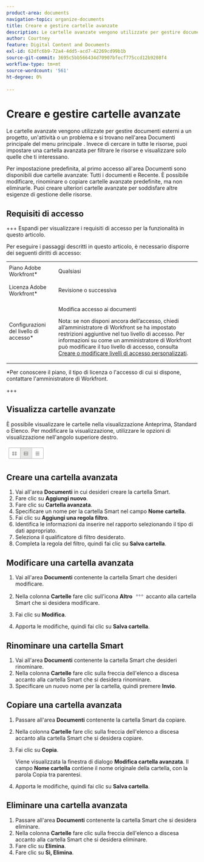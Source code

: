 ```yaml
---
product-area: documents
navigation-topic: organize-documents
title: Creare e gestire cartelle avanzate
description: Le cartelle avanzate vengono utilizzate per gestire documenti esterni a un progetto, un'attività o un problema e si trovano nell'area Documenti principale del menu principale . Invece di cercare in tutte le risorse, puoi impostare una cartella avanzata per filtrare le risorse e visualizzare solo quelle che ti interessano.
author: Courtney
feature: Digital Content and Documents
exl-id: 62dfc6b9-72a4-4dd5-acd7-42269cd99b1b
source-git-commit: 3695c5bb566434d70907bfecf775ccd12b9208f4
workflow-type: tm+mt
source-wordcount: '561'
ht-degree: 0%

---
```


# Creare e gestire cartelle avanzate

Le cartelle avanzate vengono utilizzate per gestire documenti esterni a un progetto, un&#39;attività o un problema e si trovano nell&#39;area Documenti principale del menu principale . Invece di cercare in tutte le risorse, puoi impostare una cartella avanzata per filtrare le risorse e visualizzare solo quelle che ti interessano.

Per impostazione predefinita, al primo accesso all&#39;area Documenti sono disponibili due cartelle avanzate: Tutti i documenti e Recente. È possibile modificare, rinominare o copiare cartelle avanzate predefinite, ma non eliminarle. Puoi creare ulteriori cartelle avanzate per soddisfare altre esigenze di gestione delle risorse.

## Requisiti di accesso

+++ Espandi per visualizzare i requisiti di accesso per la funzionalità in questo articolo.

Per eseguire i passaggi descritti in questo articolo, è necessario disporre dei seguenti diritti di accesso:

<table style="table-layout:auto"> 
 <col> 
 <col> 
 <tbody> 
  <tr> 
   <td role="rowheader">Piano Adobe Workfront*</td> 
   <td> <p>Qualsiasi</p> </td> 
  </tr> 
  <tr> 
   <td role="rowheader">Licenza Adobe Workfront*</td> 
   <td> <p>Revisione o successiva</p> </td> 
  </tr> 
  <tr> 
   <td role="rowheader">Configurazioni del livello di accesso*</td> 
   <td> <p>Modifica accesso ai documenti</p> <p>Nota: se non disponi ancora dell’accesso, chiedi all’amministratore di Workfront se ha impostato restrizioni aggiuntive nel tuo livello di accesso. Per informazioni su come un amministratore di Workfront può modificare il tuo livello di accesso, consulta <a href="../../administration-and-setup/add-users/configure-and-grant-access/create-modify-access-levels.md" class="MCXref xref">Creare o modificare livelli di accesso personalizzati</a>.</p> </td> 
  </tr> 
 </tbody> 
</table>

&#42;Per conoscere il piano, il tipo di licenza o l&#39;accesso di cui si dispone, contattare l&#39;amministratore di Workfront.

+++

## Visualizza cartelle avanzate 

È possibile visualizzare le cartelle nella visualizzazione Anteprima, Standard o Elenco. Per modificare la visualizzazione, utilizzare le opzioni di visualizzazione nell&#39;angolo superiore destro.

![Modifica cartella avanzata](assets/screenshot-2016-07-07-12.46.54.png)

## Creare una cartella avanzata 

1. Vai all&#39;area **Documenti** in cui desideri creare la cartella Smart.
1. Fare clic su **Aggiungi nuovo**.
1. Fare clic su **Cartella avanzata**.
1. Specificare un nome per la cartella Smart nel campo **Nome cartella**.
1. Fai clic su **Aggiungi una regola filtro**.
1. Identifica le informazioni da inserire nel rapporto selezionando il tipo di dati appropriato.
1. Seleziona il qualificatore di filtro desiderato. 
1. Completa la regola del filtro, quindi fai clic su **Salva cartella**.

## Modificare una cartella avanzata 

1. Vai all&#39;area **Documenti** contenente la cartella Smart che desideri modificare.
1. Nella colonna **Cartelle** fare clic sull&#39;icona **Altro** ![Altro menu](assets/more-icon.png) accanto alla cartella Smart che si desidera modificare.
1. Fai clic su **Modifica**.

1. Apporta le modifiche, quindi fai clic su **Salva cartella**.

## Rinominare una cartella Smart 

1. Vai all&#39;area **Documenti** contenente la cartella Smart che desideri rinominare.
1. Nella colonna **Cartelle** fare clic sulla freccia dell&#39;elenco a discesa accanto alla cartella Smart che si desidera rinominare.
1. Specificare un nuovo nome per la cartella, quindi premere **Invio**.

## Copiare una cartella avanzata

1. Passare all&#39;area **Documenti** contenente la cartella Smart da copiare.
1. Nella colonna **Cartelle** fare clic sulla freccia dell&#39;elenco a discesa accanto alla cartella Smart che si desidera copiare.
1. Fai clic su **Copia**.

   Viene visualizzata la finestra di dialogo **Modifica cartella avanzata**. Il campo **Nome cartella** contiene il nome originale della cartella, con la parola Copia tra parentesi.

1. Apporta le modifiche, quindi fai clic su **Salva cartella**.

## Eliminare una cartella avanzata

1. Passare all&#39;area **Documenti** contenente la cartella Smart che si desidera eliminare.
1. Nella colonna **Cartelle** fare clic sulla freccia dell&#39;elenco a discesa accanto alla cartella Smart che si desidera eliminare.
1. Fare clic su **Elimina**.
1. Fare clic su **Sì, Elimina**.
